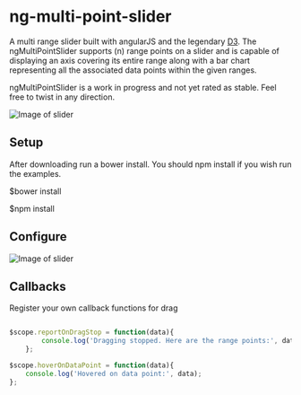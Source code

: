# ng-multi-point-slider

A multi range slider built with angularJS and the legendary [D3](http://d3js.org/). The ngMultiPointSlider supports (n) range points
on a slider and is capable of displaying an axis covering its entire range along with a bar chart representing all the
associated data points within the given ranges.

ngMultiPointSlider is a work in progress and not yet rated as stable. Feel free to twist in any direction.

![Image of slider](https://github.com/cyclomaticsegal/ngMultiSlider/tree/master/img/slider.png)

## Setup

After downloading run a bower install. You should npm install if you wish run the examples.

$bower install

$npm install


## Configure

![Image of slider](https://github.com/cyclomaticsegal/ngMultiSlider/tree/master/img/code.png)


## Callbacks

Register your own callback functions for drag

```javascript

$scope.reportOnDragStop = function(data){
        console.log('Dragging stopped. Here are the range points:', data);
    };

$scope.hoverOnDataPoint = function(data){
    console.log('Hovered on data point:', data);
};

```